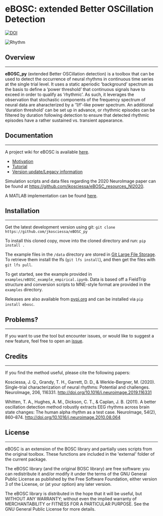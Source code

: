 # eBOSC: extended Better OSCillation Detection

[![DOI](https://zenodo.org/badge/342610969.svg)](https://zenodo.org/badge/latestdoi/342610969)

![Rhythm](https://jkosciessa.github.io/images/rhythm.png)

## Overview
--------

**eBOSC_py** (extended Better OSCillation detection) is a toolbox that can be used to detect the occurrence of neural rhythms in continuous time series at the single trial level. It uses a static aperiodic ‘background’ spectrum as the basis to define a ‘power threshold’ that continuous signals have to exceed in order to qualify as ‘rhythmic’. As such, it leverages the observation that stochastic components of the frequency spectrum of neural data are aharacterized by a '1/f'-like power spectrum. An additional ‘duration threshold’ can be set up in advance, or rhythmic episodes can be filtered by duration following detection to ensure that detected rhythmic episodes have a rather sustained vs. transient appearance.

## Documentation
-------------

A project wiki for eBOSC is available [here](https://github.com/jkosciessa/eBOSC/wiki).

* [Motivation](https://github.com/jkosciessa/eBOSC/wiki/Pitfalls)
* [Tutorial](https://github.com/jkosciessa/eBOSC/wiki/Tutorial)
* [Version update/Legacy information](https://github.com/jkosciessa/eBOSC/wiki/Legacy)

Simulation scripts and data files regarding the 2020 NeuroImage paper can be found at https://github.com/jkosciessa/eBOSC_resources_NI2020.

A MATLAB implementation can be found [here](https://github.com/jkosciessa/eBOSC).

## Installation
-------------

Get the latest development version using git:
`git clone https://github.com/jkosciessa/eBOSC_py`

To install this cloned copy, move into the cloned directory and run:
`pip install .`

The example files in the `/data` directory are stored in [Git Large File Storage](https://git-lfs.github.com/). To retrieve them install the lfs (`git lfs install`), and then get the files with `git lfs pull`.

To get started, see the example provided in `examples/eBOSC_example_empirical.ipynb`. Data is based off a FieldTrip structure and conversion scripts to MNE-style format are provided in the `examples` directory.

Releases are also available from [pypi.org](https://pypi.org/manage/project/ebosc/releases/) and can be installed via `pip install ebosc`.

## Problems?
-------------

If you want to use the tool but encounter issues, or would like to suggest a new feature, feel free to open an [issue](https://github.com/jkosciessa/eBOSC_py/issues).

## Credits
-------------

If you find the method useful, please cite the following papers:

Kosciessa, J. Q., Grandy, T. H., Garrett, D. D., & Werkle-Bergner, M. (2020). Single-trial characterization of neural rhythms: Potential and challenges. NeuroImage, 206, 116331. http://doi.org/10.1016/j.neuroimage.2019.116331

Whitten, T. A., Hughes, A. M., Dickson, C. T., & Caplan, J. B. (2011). A better oscillation detection method robustly extracts EEG rhythms across brain state changes: The human alpha rhythm as a test case. NeuroImage, 54(2), 860–874. http://doi.org/10.1016/j.neuroimage.2010.08.064

## License
-------------

eBOSC is an extension of the BOSC library and partially uses scripts from the original toolbox. These functions are included in the 'external' folder of the current package.

The eBOSC library (and the original BOSC library) are free software: you can redistribute it and/or modify it under the terms of the GNU General Public License as published by the Free Software Foundation, either version 3 of the License, or (at your option) any later version.

The eBOSC library is distributed in the hope that it will be useful, but WITHOUT ANY WARRANTY; without even the implied warranty of MERCHANTABILITY or FITNESS FOR A PARTICULAR PURPOSE.  See the GNU General Public License for more details.
